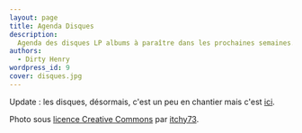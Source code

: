 ```yaml
---
layout: page
title: Agenda Disques
description:
  Agenda des disques LP albums à paraître dans les prochaines semaines.
authors:
  - Dirty Henry
wordpress_id: 9
cover: disques.jpg
---
```


Update : les disques, désormais, c'est un peu en chantier mais c'est
[ici](http://app.deadrooster.org/records).

Photo sous
[licence Creative Commons](http://creativecommons.org/licenses/by-nc-sa/2.0/deed.fr)
par [itchy73](http://www.flickr.com/photos/itchy73/).
